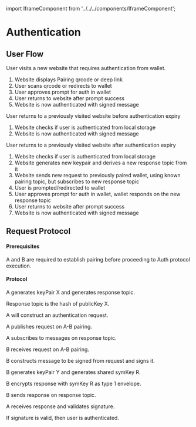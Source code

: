 import IframeComponent from '../../../components/IframeComponent';

# Authentication

## User Flow

User visits a new website that requires authentication from wallet.

1. Website displays Pairing qrcode or deep link 
2. User scans qrcode or redirects to wallet
3. User approves prompt for auth in wallet
4. User returns to website after prompt success
5. Website is now authenticated with signed message

User returns to a previously visited website before authentication expiry

1. Website checks if user is authenticated from local storage
2. Website is now authenticated with signed message

User returns to a previously visited website after authentication expiry

1. Website checks if user is authenticated from local storage
2. Website generates new keypair and derives a new response topic from it
3. Website sends new request to previously paired wallet, using known pairing topic, but subscribes to new response topic
4. User is prompted/redirected to wallet
5. User approves prompt for auth in wallet, wallet responds on the new response topic
6. User returns to website after prompt success
7. Website is now authenticated with signed message

## Request Protocol

#### Prerequisites
A and B are required to establish pairing before proceeding to Auth protocol execution.


#### Protocol

A generates keyPair X and generates response topic.

Response topic is the hash of publicKey X.

A will construct an authentication request.

A publishes request on A-B pairing.

A subscribes to messages on response topic.

B receives request on A-B pairing.

B constructs message to be signed from request and signs it.

B generates keyPair Y and generates shared symKey R.

B encrypts response with symKey R as type 1 envelope.

B sends response on response topic.

A receives response and validates signature.

If signature is valid, then user is authenticated.

<IframeComponent />
